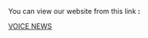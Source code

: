 You can view our website from this link **:**

[VOICE NEWS](https://ammoor.github.io/VOICE-NEWS/Home/HTML/home.html)
